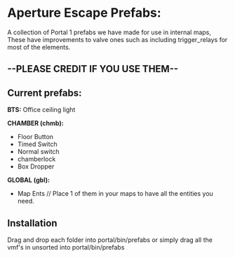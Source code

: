 
#  Aperture Escape Prefabs:
A collection of Portal 1 prefabs we have made for use in internal maps,
These have improvements to valve ones such as including trigger_relays for most of the elements.

##  --PLEASE CREDIT IF YOU USE THEM--
##  Current prefabs:
**BTS:**
Office ceiling light
  
**CHAMBER (chmb):**
 - Floor Button
 - Timed Switch
 - Normal switch
 - chamberlock
 - Box Dropper

**GLOBAL (gbl):**
 - Map Ents // Place 1 of them in your maps to have all the entities you need.

##  Installation
Drag and drop each folder into portal/bin/prefabs or simply drag all the vmf's in unsorted into portal/bin/prefabs